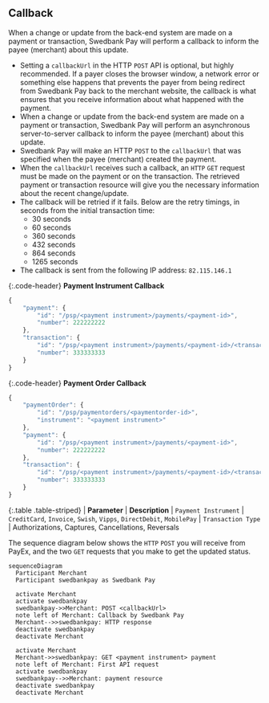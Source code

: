 ## Callback

When a change or update from the back-end system are made on a payment or
transaction, Swedbank Pay will perform a callback to inform the payee (merchant)
about this update.

* Setting a `callbackUrl` in the HTTP `POST` API is optional,
  but highly recommended. If a payer closes the browser window,
  a network error or something else happens that prevents the payer from
  being redirect from Swedbank Pay back to the merchant website, the callback is
  what ensures that you receive information about what happened with the payment.
* When a change or update from the back-end system are made on a payment or
  transaction, Swedbank Pay will perform an asynchronous server-to-server
  callback to inform the payee (merchant) about this update.
* Swedbank Pay will make an HTTP `POST` to the `callbackUrl` that was specified
  when the payee (merchant) created the payment.
* When the `callbackUrl` receives such a callback, an `HTTP` `GET` request
  must be made on the payment or on the transaction.
  The retrieved payment or transaction resource will give you the necessary
  information about the recent change/update.
* The callback will be retried if it fails.
  Below are the retry timings, in seconds
  from the initial transaction time:
  * 30 seconds
  * 60 seconds
  * 360 seconds
  * 432 seconds
  * 864 seconds
  * 1265 seconds
* The callback is sent from the following IP address: `82.115.146.1`

{:.code-header}
**Payment Instrument Callback**

```js
{
    "payment": {
        "id": "/psp/<payment instrument>/payments/<payment-id>",
        "number": 222222222
    },
    "transaction": {
        "id": "/psp/<payment instrument>/payments/<payment-id>/<transaction type>/<transaction-id>",
        "number": 333333333
    }
}
```

{:.code-header}
**Payment Order Callback**

```js
{
    "paymentOrder": {
        "id": "/psp/paymentorders/<paymentorder-id>",
        "instrument": "<payment instrument>"
    },
    "payment": {
        "id": "/psp/<payment instrument>/payments/<payment-id>",
        "number": 222222222
    },
    "transaction": {
        "id": "/psp/<payment instrument>/payments/<payment-id>/<transaction type>/<transaction-id>",
        "number": 333333333
    }
}
```

{:.table .table-striped}
| **Parameter** | **Description**
| `Payment Instrument` | `CreditCard`, `Invoice`, `Swish`, `Vipps`, `DirectDebit`, `MobilePay`
| `Transaction Type` | Authorizations, Captures, Cancellations, Reversals

The sequence diagram below shows the `HTTP` `POST` you will receive from PayEx,
and the two `GET` requests that you make to get the updated status.

```mermaid
sequenceDiagram
  Participant Merchant
  Participant swedbankpay as Swedbank Pay

  activate Merchant
  activate swedbankpay
  swedbankpay->>Merchant: POST <callbackUrl>
  note left of Merchant: Callback by Swedbank Pay
  Merchant-->>swedbankpay: HTTP response
  deactivate swedbankpay
  deactivate Merchant

  activate Merchant
  Merchant->>swedbankpay: GET <payment instrument> payment
  note left of Merchant: First API request
  activate swedbankpay
  swedbankpay-->>Merchant: payment resource
  deactivate swedbankpay
  deactivate Merchant
```
